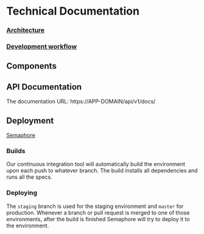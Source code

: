 # Technical Documentation

<!-- Main themes -->
### [Architecture](architecture/README.md)
### [Development workflow](development_workflow.md)

<!-- mostly helpers and stimulus controllers -->
## Components
<!-- ### [Dropdown](components/dropdown.md) -->

## API Documentation

The documentation URL: https://APP-DOMAIN/api/v1/docs/

## Deployment
[Semaphore](https://semaphoreci.com/APP-REPO-NAME)

### Builds
Our continuous integration tool will automatically build the environment upon each push to whatever branch.
The build installs all dependencies and runs all the specs.

### Deploying
The `staging` branch is used for the staging environment and `master` for production.
Whenever a branch or pull request is merged to one of those environments, after the build is finished Semaphore will try to deploy it to the environment.
